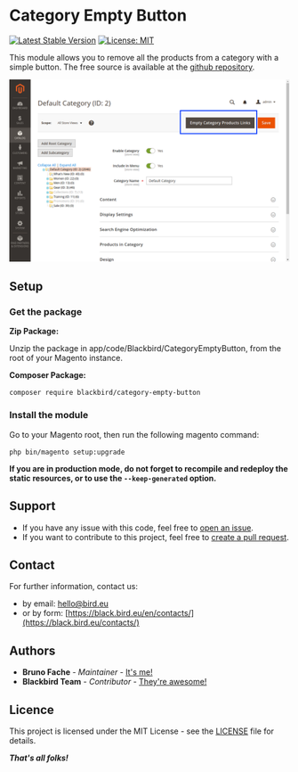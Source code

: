 # Category Empty Button

[![Latest Stable Version](https://img.shields.io/packagist/v/blackbird/category-empty-button.svg?style=flat-square)](https://packagist.org/packages/blackbird/category-empty-button)
[![License: MIT](https://img.shields.io/github/license/blackbird-agency/magento-2-category-empty-button.svg?style=flat-square)](./LICENSE)

This module allows you to remove all the products from a category with a simple button.
The free source is available at the [github repository](https://github.com/blackbird-agency/magento-2-category-empty-button).

![Illustration](illustration.png)

## Setup

### Get the package

**Zip Package:**

Unzip the package in app/code/Blackbird/CategoryEmptyButton, from the root of your Magento instance.

**Composer Package:**

```
composer require blackbird/category-empty-button
```

### Install the module

Go to your Magento root, then run the following magento command:

```
php bin/magento setup:upgrade
```

**If you are in production mode, do not forget to recompile and redeploy the static resources, or to use the `--keep-generated` option.**

## Support

- If you have any issue with this code, feel free to [open an issue](https://github.com/blackbird-agency/magento-2-category-empty-button/issues/new).
- If you want to contribute to this project, feel free to [create a pull request](https://github.com/blackbird-agency/magento-2-category-empty-button/compare).

## Contact

For further information, contact us:

- by email: hello@bird.eu
- or by form: [https://black.bird.eu/en/contacts/](https://black.bird.eu/contacts/)

## Authors

- **Bruno Fache** - *Maintainer* - [It's me!](https://github.com/bruno-blackbird)
- **Blackbird Team** - *Contributor* - [They're awesome!](https://github.com/blackbird-agency)

## Licence

This project is licensed under the MIT License - see the [LICENSE](LICENSE) file for details.

***That's all folks!***
